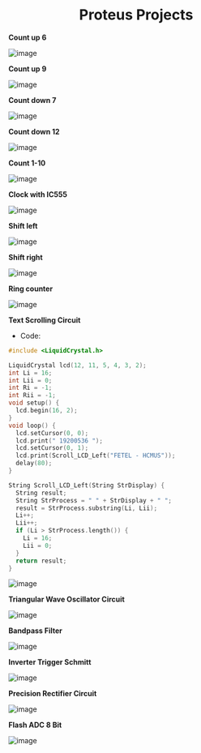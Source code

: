 <div align="center">

<h1>Proteus Projects</h1>
</div>

**Count up 6**

![image](https://github.com/trong420/proteus_analog/assets/90754954/6f1b5e97-0ff4-492b-a34e-d151ec2a609e)

**Count up 9**


![image](https://github.com/trong420/proteus_analog/assets/90754954/b1e5bec3-f166-49db-8fcb-10ca013c5064)


**Count down 7**

![image](https://github.com/trong420/proteus_analog/assets/90754954/6c9751d1-e0b9-4dbe-bc10-af4b548dfce4)


**Count down 12**

![image](https://github.com/trong420/proteus_analog/assets/90754954/f19c573c-5755-4176-bbd9-4eba25741417)



**Count 1-10**

![image](https://github.com/trong420/proteus_analog/assets/90754954/507d3cc3-4a99-43a5-a082-b1aac57b8bd3)


**Clock with IC555**

![image](https://github.com/trong420/proteus_analog/assets/90754954/99454bdb-be1d-452f-a010-36d633765e7f)


**Shift left**

![image](https://github.com/trong420/proteus_analog/assets/90754954/b2cce5a7-fbac-4727-8c10-49f31810ceb2)


**Shift right**


![image](https://github.com/trong420/proteus_analog/assets/90754954/0ff8f711-3e92-4434-9954-17163a7c1d82)


**Ring counter**

![image](https://github.com/trong420/proteus_analog/assets/90754954/c1a1920b-ac65-44fe-b344-877faa523e1d)

**Text Scrolling Circuit**

- Code:

```c
#include <LiquidCrystal.h>

LiquidCrystal lcd(12, 11, 5, 4, 3, 2);
int Li = 16;
int Lii = 0;
int Ri = -1;
int Rii = -1;
void setup() {
  lcd.begin(16, 2);
}
void loop() {
  lcd.setCursor(0, 0);
  lcd.print(" 19200536 ");
  lcd.setCursor(0, 1);
  lcd.print(Scroll_LCD_Left("FETEL - HCMUS"));
  delay(80);
}

String Scroll_LCD_Left(String StrDisplay) {
  String result;
  String StrProcess = " " + StrDisplay + " ";
  result = StrProcess.substring(Li, Lii);
  Li++;
  Lii++;
  if (Li > StrProcess.length()) {
    Li = 16;
    Lii = 0;
  }
  return result;
}
```
  
![image](https://github.com/trong420/proteus_analog/assets/90754954/da13f494-6be7-4df3-b9eb-e06453202026)


**Triangular Wave Oscillator Circuit**

![image](https://github.com/trong420/proteus_analog/assets/90754954/9df6f143-6ad8-4135-9451-ce7066cd38df)


**Bandpass Filter**

![image](https://github.com/trong420/proteus_analog/assets/90754954/7ba7e561-46bb-4e08-af7f-441116accef2)


**Inverter Trigger Schmitt**

![image](https://github.com/trong420/proteus_analog/assets/90754954/8a67568b-7e75-4b6b-9639-896d79c9ae24)

**Precision Rectifier Circuit**

![image](https://github.com/trong420/proteus_analog/assets/90754954/930ee15d-3a12-41ee-b646-80e25f32eb4f)


**Flash ADC 8 Bit**

![image](https://github.com/trong420/proteus_analog/assets/90754954/5c263cd2-6bbf-4818-b6b9-ce67f42b9255)
